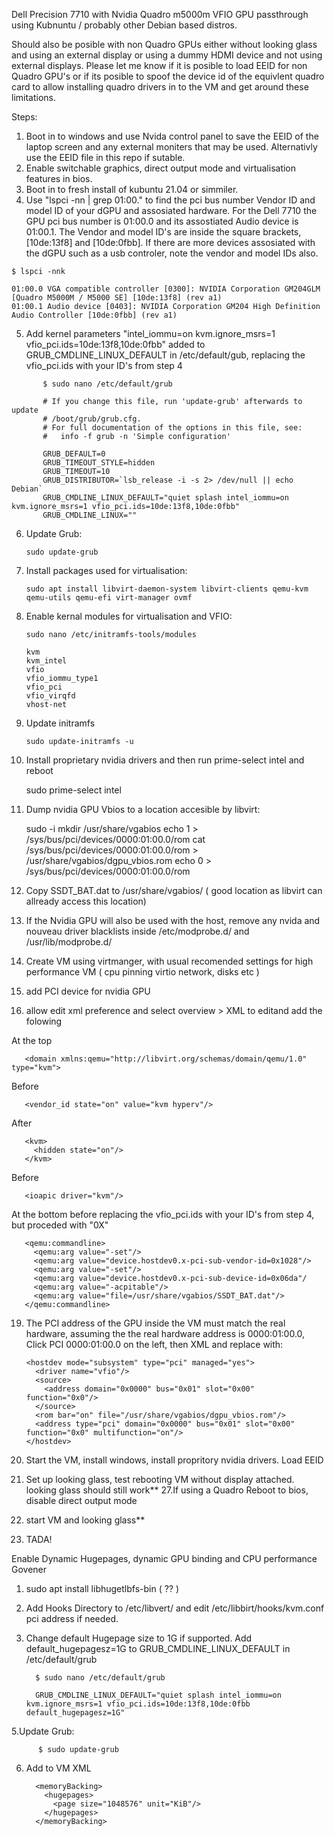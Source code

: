 Dell Precision 7710 with Nvidia Quadro m5000m VFIO GPU passthrough using Kubnuntu / probably other Debian based distros.

Should also be posible with non Quadro GPUs either without looking glass and using an external display or using a dummy HDMI device and not using external displays.  Please let me know if it is posible to load EEID for non Quadro GPU's or if its posible to spoof the device id of the equivlent quadro card to allow installing quadro drivers in to the VM and get around these limitations. 


Steps:

1. Boot in to windows and use Nvida control panel to save the EEID of the laptop screen and any external moniters that may be used. Alternativly use the EEID file in this repo if sutable.
2. Enable switchable graphics, direct output mode and virtualisation features in bios.
3. Boot in to fresh install of kubuntu 21.04 or simmiler.
4. Use "lspci -nn | grep 01:00." to find the pci bus number Vendor ID and model ID of your dGPU and assosiated hardware. For the Dell 7710 the GPU pci bus number is 01:00.0 and its assostiated Audio device is 01:00.1.   The Vendor and model ID's are inside the square brackets, [10de:13f8] and [10de:0fbb]. If there are more devices assosiated with the dGPU such as a usb controler, note the vendor and model IDs also.

```
$ lspci -nnk

01:00.0 VGA compatible controller [0300]: NVIDIA Corporation GM204GLM [Quadro M5000M / M5000 SE] [10de:13f8] (rev a1)
01:00.1 Audio device [0403]: NVIDIA Corporation GM204 High Definition Audio Controller [10de:0fbb] (rev a1)
```      
          
5. Add kernel parameters "intel_iommu=on kvm.ignore_msrs=1 vfio_pci.ids=10de:13f8,10de:0fbb" added to GRUB_CMDLINE_LINUX_DEFAULT in /etc/default/gub, replacing the vfio_pci.ids with your ID's from step 4

```
       $ sudo nano /etc/default/grub

       # If you change this file, run 'update-grub' afterwards to update
       # /boot/grub/grub.cfg.
       # For full documentation of the options in this file, see:
       #   info -f grub -n 'Simple configuration'

       GRUB_DEFAULT=0
       GRUB_TIMEOUT_STYLE=hidden
       GRUB_TIMEOUT=10
       GRUB_DISTRIBUTOR=`lsb_release -i -s 2> /dev/null || echo Debian`
       GRUB_CMDLINE_LINUX_DEFAULT="quiet splash intel_iommu=on kvm.ignore_msrs=1 vfio_pci.ids=10de:13f8,10de:0fbb"
       GRUB_CMDLINE_LINUX=""
```

6. Update Grub:

       sudo update-grub
          
7. Install packages used for virtualisation:

       sudo apt install libvirt-daemon-system libvirt-clients qemu-kvm qemu-utils qemu-efi virt-manager ovmf

8. Enable kernal modules for virtualisation and VFIO:

       sudo nano /etc/initramfs-tools/modules
          
       kvm
       kvm_intel
       vfio
       vfio_iommu_type1
       vfio_pci
       vfio_virqfd
       vhost-net


9. Update initramfs 

       sudo update-initramfs -u
          
10. Install proprietary nvidia drivers and then run prime-select intel and reboot

       sudo prime-select intel
          
11. Dump nvidia GPU Vbios to a location accesible by libvirt:

       sudo -i
       mkdir /usr/share/vgabios
       echo 1 > /sys/bus/pci/devices/0000:01:00.0/rom
       cat /sys/bus/pci/devices/0000:01:00.0/rom > /usr/share/vgabios/dgpu_vbios.rom
       echo 0 > /sys/bus/pci/devices/0000:01:00.0/rom

12. Copy SSDT_BAT.dat to /usr/share/vgabios/ ( good location as libvirt can allready access this location)

13. If the Nvidia GPU will also be used with the host, remove any nvida and nouveau driver blacklists inside /etc/modprobe.d/ and /usr/lib/modprobe.d/ 

15. Create VM using virtmanger,  with usual recomended settings for high performance VM ( cpu pinning virtio network, disks etc )
16. add PCI device for nvidia GPU
17. allow edit xml preference and select overview > XML to editand add the folowing

At the top
  
       <domain xmlns:qemu="http://libvirt.org/schemas/domain/qemu/1.0" type="kvm">
        
Before </hyperv>

       <vendor_id state="on" value="kvm hyperv"/>

After </hyperv>

       <kvm>
         <hidden state="on"/>
       </kvm>

Before </features>
      
       <ioapic driver="kvm"/>

At the bottom before </domain> replacing the vfio_pci.ids with your ID's from step 4, but proceded with "0X"

       <qemu:commandline>
         <qemu:arg value="-set"/>
         <qemu:arg value="device.hostdev0.x-pci-sub-vendor-id=0x1028"/>
         <qemu:arg value="-set"/>
         <qemu:arg value="device.hostdev0.x-pci-sub-device-id=0x06da"/ 
         <qemu:arg value="-acpitable"/>
         <qemu:arg value="file=/usr/share/vgabios/SSDT_BAT.dat"/>
       </qemu:commandline>
        
        
        
19. The PCI address of the GPU inside the VM must match the real hardware, assuming the the real hardware address is 0000:01:00.0,  Click PCI 0000:01:00.0 on the left, then XML and replace with: 


        <hostdev mode="subsystem" type="pci" managed="yes">
          <driver name="vfio"/>
          <source>
            <address domain="0x0000" bus="0x01" slot="0x00" function="0x0"/>
          </source>
          <rom bar="on" file="/usr/share/vgabios/dgpu_vbios.rom"/>
          <address type="pci" domain="0x0000" bus="0x01" slot="0x00" function="0x0" multifunction="on"/>
        </hostdev>
    
    
23. Start the VM, install windows, install propritory nvidia drivers. Load EEID
26. Set up looking glass, test rebooting VM without display attached.  looking glass should still work**
27.If using a Quadro Reboot to bios,  disable direct output mode
31. start VM and looking glass**
32.  TADA! 

  

Enable Dynamic Hugepages, dynamic GPU binding and CPU performance Govener
 1. sudo apt install libhugetlbfs-bin ( ?? ) 
 2. Add Hooks Directory to /etc/libvert/ and edit /etc/libbirt/hooks/kvm.conf  pci address if needed.    
 3. Change default Hugepage size to 1G if supported. Add default_hugepagesz=1G to GRUB_CMDLINE_LINUX_DEFAULT in /etc/default/grub


          $ sudo nano /etc/default/grub
          
          GRUB_CMDLINE_LINUX_DEFAULT="quiet splash intel_iommu=on kvm.ignore_msrs=1 vfio_pci.ids=10de:13f8,10de:0fbb default_hugepagesz=1G"

                  
 5.Update Grub:

          $ sudo update-grub
          
 6. Add to VM XML
 
          <memoryBacking>
            <hugepages>
              <page size="1048576" unit="KiB"/>
            </hugepages>
          </memoryBacking>

   

